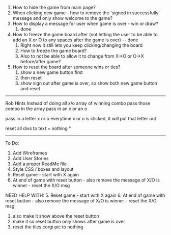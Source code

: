 
1. How to hide the game from main page?
2. When clicking new game - how to remove the 'signed in successfully' message and only show welcome to the game?
3. How to display a message for user when game is over - win or draw?
   1. done
4.  How to freeze the game board after (not letting the user to be able to add an X or O to any spaces after the game is over) -- done
    1.  Right now it still lets you keep clicking/changing the board
    2.  How to freeze the game board?
    3.  Also to not be able to allow it to change from X->O or O->X before/after game?
5.  How to reset the board after someone wins or ties? 
    1.  show a new game button first 
    2.  then reset 
    3.  show sign out after game is over, so show both new game button and reset 

--------------------------------------------------------------------

Rob Hints
Instead of doing all x/o
array of winning combo
pass those combo in the array
pass in an x or an o 

pass in a letter
x or o 
everytime x or o is clicked, it will put that letter out 

reset all divs to text = nothing ''

--------------------------------------------------------------------

To Do:
1. Add Wireframes
2. Add User Stories
3. Add a proper ReadMe file
4. Style CSS / boxes and layout
5. Reset game  - start with X again
6. At end of game with reset button - also remove the message of X/O is winner - reset the X/O msg



NEED HELP WITH: 
5. Reset game  - start with X again
6. At end of game with reset button - also remove the message of X/O is winner - reset the X/O msg
   1. also make it show above the reset button
7. make it so reset button only shows after game is over
8. reset the tiles corgi pic to nothing

